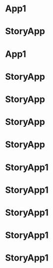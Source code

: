 # App1
# StoryApp
# App1
# StoryApp
# StoryApp
# StoryApp
# StoryApp
# StoryApp1
# StoryApp1
# StoryApp1
# StoryApp1
# StoryApp1
